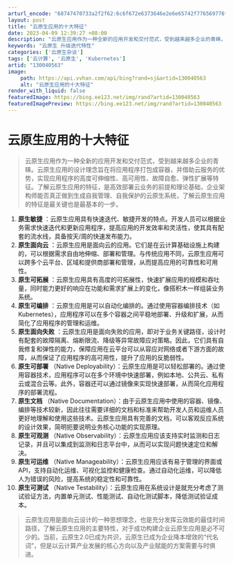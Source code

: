 ```yaml
---
arturl_encode: "68747470733a2f2f62:6c6f672e6373646e2e6e65742f776569776f796f6e7a68652f:61727469636c652f64657461696c732f313330303430353633"
layout: post
title: "云原生应用的十大特征"
date: 2023-04-09 12:39:27 +08:00
description: "云原生应用作为一种全新的应用开发和交付范式，受到越来越多企业的青睐。了解云原生应用的特征，是高效部署"
keywords: "云原生 升级迭代特性"
categories: ['云原生杂谈']
tags: ['云计算', '云原生', 'Kubernetes']
artid: "130040563"
image:
    path: https://api.vvhan.com/api/bing?rand=sj&artid=130040563
    alt: "云原生应用的十大特征"
render_with_liquid: false
featuredImage: https://bing.ee123.net/img/rand?artid=130040563
featuredImagePreview: https://bing.ee123.net/img/rand?artid=130040563
---
```


# 云原生应用的十大特征

> 云原生应用作为一种全新的应用开发和交付范式，受到越来越多企业的青睐。云原生应用的设计理念旨在将应用程序打包成容器，并借助云服务的优势，实现应用程序的高度可伸缩性、高可用性、故障自愈、弹性扩展等特征。了解云原生应用的特征，是高效部署云业务的前提和理论基础，企业架构师能否真正做到生成自我管理、自我保护的云原生系统，了解云原生应用的特征是最关键也是最基本的一步。

1. **原生敏捷**
   ：云原生应用具有快速迭代、敏捷开发的特点。开发人员可以根据业务需求快速迭代和更新应用程序，提高应用的开发效率和灵活性，使其具有配套的流水线，具备按天/周的快速发布能力。
2. **原生面向云**
   ：云原生应用是面向云的应用。它们是在云计算基础设施上构建的，可以根据需求自由地伸缩、部署和管理。与传统应用不同，云原生应用可以跨多个云平台、区域和提供商部署和管理，从而提高应用的可靠性和可用性。
3. **原生可拓展**
   ：云原生应用具有高度的可拓展性，快速扩展应用的规模和吞吐量，同时能力更好的响应在功能和需求扩展上的变化，像搭积木一样组装业务系统。
4. **原生可编排**
   ：云原生应用是可以自动化编排的。通过使用容器编排技术（如Kubernetes），应用程序可以在多个容器之间平稳地部署、升级和扩展，从而简化了应用程序的管理和运维。
5. **原生面向失败**
   ：云原生应用是面向失败的应用，即对于业务关键路径，设计时有配套的故障隔离、熔断限流、降级等异常故障应对策略。因此，它们具有自我修复和弹性的能力，保障应用在云平台可以从容应对网络或者下游方面的故障，从而保证了应用程序的高可用性，提升了应用的反脆弱性。
6. **原生可部署**
   （Native Deployability）：云原生应用是可以轻松部署的。通过使用容器技术，应用程序可以在多个环境中快速部署，例如本地、公共云、私有云或混合云等。此外，容器还可以通过镜像来实现快速部署，从而简化应用程序的部署流程。
7. **原生文档**
   （Native Documentation）：由于云原生应用中使用的容器、镜像、编排等技术较新，因此往往需要详细的文档和标准来帮助开发人员和运维人员更好地理解和使用这些技术。云原生应用具有完善的文档，可以客观反应系统的设计效果，简明扼要说明业务核心功能的实现原理。
8. **原生可观测**
   （Native Observability）：云原生应用应该支持实时监测和日志记录，并且可以集成到监测和日志平台中，从而可以实现问题快速定位和解决。
9. **原生可运维**
   （Native Manageability）：云原生应用应该有易于管理的界面或API，支持自动化运维、可视化监控和健康检查。通过自动化运维，可以降低人为错误的风险，提高系统的稳定性和可靠性。
10. **原生可测试**
    （Native Testability）：云原生应用在系统设计是就充分考虑了测试验证方法，内置单元测试、性能测试、自动化测试脚本，降低测试验证成本。

> 云原生应用是面向云设计的一种思想理念，也是充分发挥云效能的最佳时间路径，了解云原生应用的主要特性，对于成功构建企业云原生应用是必不可少的。当前，云原生2.0已成为共识，云原生已成为企业降本增效的“代名词”，但是以云计算产业发展的核心方向以及产业赋能的方案需要与时俱进。